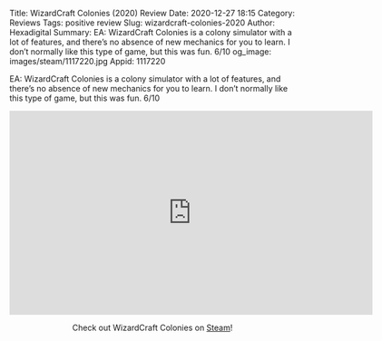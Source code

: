 Title: WizardCraft Colonies (2020) Review
Date: 2020-12-27 18:15
Category: Reviews
Tags: positive review
Slug: wizardcraft-colonies-2020
Author: Hexadigital
Summary: EA: WizardCraft Colonies is a colony simulator with a lot of features, and there’s no absence of new mechanics for you to learn. I don’t normally like this type of game, but this was fun. 6/10
og_image: images/steam/1117220.jpg
Appid: 1117220

EA: WizardCraft Colonies is a colony simulator with a lot of features, and there’s no absence of new mechanics for you to learn. I don’t normally like this type of game, but this was fun. 6/10

<center><iframe src="https://www.youtube.com/embed/ypdnN4BOQjE?feature=oembed" allow="accelerometer; autoplay; encrypted-media; gyroscope; picture-in-picture" width="640" height="360" frameborder="0"></iframe>

Check out WizardCraft Colonies on [Steam](https://store.steampowered.com/app/1117220/?curator_clanid=34633900)!</center>

